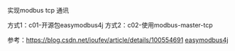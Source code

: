 实现modbus tcp 通讯

方式1：c01-开源包easymodbus4j
方式2：c02-使用modbus-master-tcp

参考：https://blog.csdn.net/ioufev/article/details/100554691
[easymodbus4j](https://gitee.com/zengfr/easymodbus4j/tree/master/)
